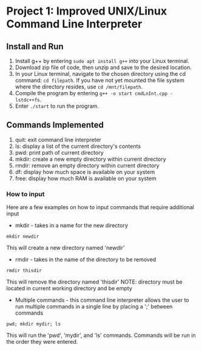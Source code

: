 # Project 1: Improved UNIX/Linux Command Line Interpreter

## Install and Run
1. Install g++ by entering ```sudo apt install g++``` into your Linux terminal.
2. Download zip file of code, then unzip and save to the desired location.
3. In your Linux terminal, navigate to the chosen directory using the cd command: ```cd filepath```. If you have not yet mounted the file system where the directory resides, use ```cd /mnt/filepath```.
4. Compile the program by entering ```g++ -o start cmdLnInt.cpp -lstdc++fs```.
5. Enter ```./start``` to run the program.

## Commands Implemented
1. quit: exit command line interpreter
2. ls: display a list of the current directory's contents
3. pwd: print path of current directory
4. mkdir: create a new empty directory within current directory
5. rmdir: remove an empty directory within current directory
6. df: display how much space is available on your system
7. free: display how much RAM is available on your system

### How to input
Here are a few examples on how to input commands that require additional input
- mkdir - takes in a name for the new directory
```
mkdir newdir
```
This will create a new directory named 'newdir'
- rmdir - takes in the name of the directory to be removed
```
rmdir thisdir
```
This will remove the directory named 'thisdir' NOTE: directory must be located in current working directory and be empty
- Multiple commands - this command line interpreter allows the user to run multiple commands in a single line by placing a ';' between commands
```
pwd; mkdir mydir; ls
```
This will run the 'pwd', 'mydir', and 'ls' commands. Commands will be run in the order they were entered.
